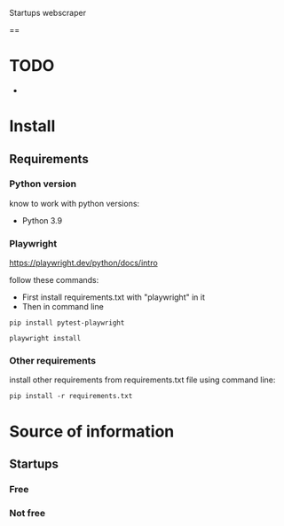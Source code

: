 Startups webscraper

==

# TODO
* 

# Install
## Requirements
### Python version
know to work with python versions:
* Python 3.9

### Playwright

https://playwright.dev/python/docs/intro

follow these commands:

* First install requirements.txt with "playwright" in it
* Then in command line

```
pip install pytest-playwright
```

```
playwright install
```

### Other requirements

install other requirements from requirements.txt file using command line:

```
pip install -r requirements.txt
```

# Source of information

## Startups

### Free

### Not free
